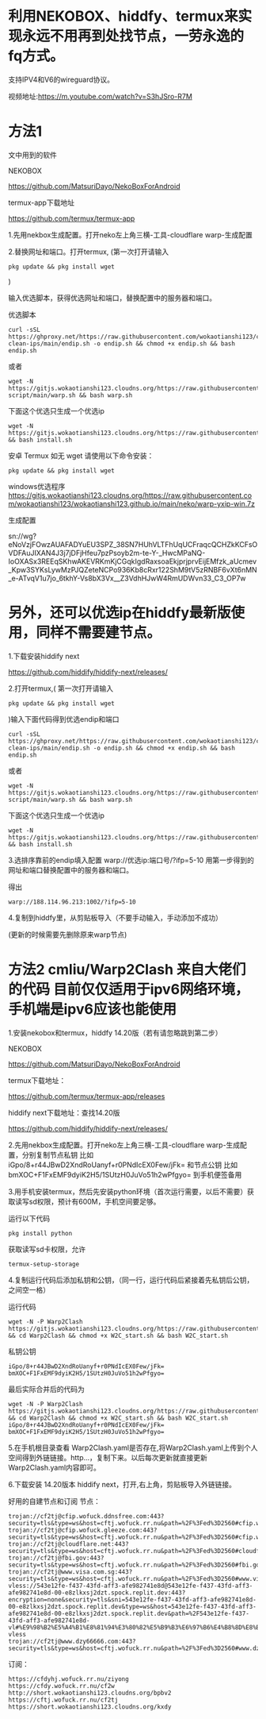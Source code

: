 # 利用NEKOBOX、hiddfy、termux来实现永远不用再到处找节点，一劳永逸的fq方式。 

支持IPV4和V6的wireguard协议。 




视频地址:https://m.youtube.com/watch?v=S3hJSro-R7M


# 方法1

文中用到的软件 

NEKOBOX 

https://github.com/MatsuriDayo/NekoBoxForAndroid

termux-app下载地址
 
https://github.com/termux/termux-app 

1.先用nekbox生成配置。打开neko左上角三横-工具-cloudflare warp-生成配置

2.替换网址和端口。打开termux,
(第一次打开请输入
``` 
pkg update && pkg install wget 
``` 
)

输入优选脚本，获得优选网址和端口，替换配置中的服务器和端口。



优选脚本
``` 
curl -sSL https://ghproxy.net/https://raw.githubusercontent.com/wokaotianshi123/cf-clean-ips/main/endip.sh -o endip.sh && chmod +x endip.sh && bash endip.sh
```
或者
``` 
wget -N https://gitjs.wokaotianshi123.cloudns.org/https://raw.githubusercontent.com/wokaotianshi123/warp-script/main/warp.sh && bash warp.sh 
```
下面这个优选只生成一个优选ip
``` 
wget -N https://gitjs.wokaotianshi123.cloudns.org/https://raw.githubusercontent.com/wokaotianshi123/warp/main/endip/install.sh && bash install.sh

``` 
安卓 Termux 如无 wget 请使用以下命令安装：
``` 
pkg update && pkg install wget
``` 

windows优选程序 https://gitjs.wokaotianshi123.cloudns.org/https://raw.githubusercontent.com/wokaotianshi123/wokaotianshi123.github.io/main/neko/warp-yxip-win.7z

生成配置

sn://wg?eNoVzjFOwzAUAFADYuEU3SPZ_38SN7HUhVLTFhUqUCFraqcQCHZkKCFsOVDFAuJIXAN4J3j7jDFjHfeu7pzPsoyb2m-te-Y-_HwcMPaNQ-IoOXASx3REEqSKhwAKEVRKmKjCGqkIgdRaxsoaEkjprjprvEijEMfzk_aUcmev_Kpw3SYKsLywMzPJQZeteNCPo936Kb8cRxr122ShM9tV5zRNBF6vXt6nMN_e-ATvqV1u7jo_6tkhY-Vs8bX3Vx__Z3VdhHJwW4RmUDWvn33_C3_OP7w


# 另外，还可以优选ip在hiddfy最新版使用，同样不需要建节点。

1.下载安装hiddify next

https://github.com/hiddify/hiddify-next/releases/


2.打开termux,(
第一次打开请输入
```
pkg update && pkg install wget 
```
)输入下面代码得到优选endip和端口
``` 
curl -sSL https://ghproxy.net/https://raw.githubusercontent.com/wokaotianshi123/cf-clean-ips/main/endip.sh -o endip.sh && chmod +x endip.sh && bash endip.sh
```
或者
``` 
wget -N https://gitjs.wokaotianshi123.cloudns.org/https://raw.githubusercontent.com/wokaotianshi123/warp-script/main/warp.sh && bash warp.sh 
```
下面这个优选只生成一个优选ip
``` 
wget -N https://gitjs.wokaotianshi123.cloudns.org/https://raw.githubusercontent.com/wokaotianshi123/warp/main/endip/install.sh && bash install.sh

``` 
3.选排序靠前的endip填入配置 warp://优选ip:端口号/?ifp=5-10 用第一步得到的网址和端口替换配置中的服务器和端口。

得出
```
warp://188.114.96.213:1002/?ifp=5-10
```

4.复制到hiddfy里，从剪贴板导入（不要手动输入，手动添加不成功）

(更新的时候需要先删除原来warp节点)



# 方法2 cmliu/Warp2Clash 来自大佬们的代码 目前仅仅适用于ipv6网络环境，手机端是ipv6应该也能使用

1.安装nekobox和termux，hiddfy 14.20版（若有请忽略跳到第二步）

NEKOBOX 
 
https://github.com/MatsuriDayo/NekoBoxForAndroid

termux下载地址：

https://github.com/termux/termux-app/releases

hiddify next下载地址：查找14.20版

https://github.com/hiddify/hiddify-next/releases/


2.先用nekbox生成配置。打开neko左上角三横-工具-cloudflare warp-生成配置，分别复制节点私钥 比如iGpo/8+r44JBwD2XndRoUanyf+r0PNdIcEX0Few/jFk= 和节点公钥 比如 bmXOC+F1FxEMF9dyiK2H5/1SUtzH0JuVo51h2wPfgyo= 到手机便签备用

3.用手机安装termux，然后先安装python环境（首次运行需要，以后不需要）获取读写sd权限，预计有600M，手机空间要足够。

运行以下代码
``` 
pkg install python
```
获取读写sd卡权限，允许
``` 
termux-setup-storage
``` 
4.复制运行代码后添加私钥和公钥，（同一行，运行代码后紧接着先私钥后公钥，之间空一格）

运行代码

``` 
wget -N -P Warp2Clash https://gitjs.wokaotianshi123.cloudns.org/https://raw.githubusercontent.com/wokaotianshi123/Warp2Clash/main/W2C_start.sh && cd Warp2Clash && chmod +x W2C_start.sh && bash W2C_start.sh  
``` 
私钥公钥
``` 
iGpo/8+r44JBwD2XndRoUanyf+r0PNdIcEX0Few/jFk= bmXOC+F1FxEMF9dyiK2H5/1SUtzH0JuVo51h2wPfgyo=
``` 

最后实际合并后的代码为
``` 
wget -N -P Warp2Clash https://gitjs.wokaotianshi123.cloudns.org/https://raw.githubusercontent.com/wokaotianshi123/Warp2Clash/main/W2C_start.sh && cd Warp2Clash && chmod +x W2C_start.sh && bash W2C_start.sh iGpo/8+r44JBwD2XndRoUanyf+r0PNdIcEX0Few/jFk= bmXOC+F1FxEMF9dyiK2H5/1SUtzH0JuVo51h2wPfgyo=
``` 

5.在手机根目录查看 Warp2Clash.yaml是否存在,将Warp2Clash.yaml上传到个人空间得到外链链接。http...，复制下来。以后每次更新就直接更新Warp2Clash.yaml内容即可。

6.下载安装 14.20版本 hiddify next，打开,右上角，剪贴板导入外链链接。

好用的自建节点和订阅
节点：
```
trojan://cf2tj@cfip.wofuck.ddnsfree.com:443?security=tls&type=ws&host=cftj.wofuck.rr.nu&path=%2F%3Fed%3D2560#cfip.wofuck.ddnsfree.com%20%E6%89%93%E5%BC%80https%3A%2F%2Fscanner.github1.cloud%2F%E7%AD%9B%E9%80%89443%E7%AB%AF%E5%8F%A3ip
trojan://cf2tj@cfip.wofuck.gleeze.com:443?security=tls&type=ws&host=cftj.wofuck.rr.nu&path=%2F%3Fed%3D2560#cfip.wofuck.gleeze.com%20%E6%89%93%E5%BC%80https%3A%2F%2Fscanner.github1.cloud%2F%E7%AD%9B%E9%80%89443%E7%AB%AF%E5%8F%A3ip
trojan://cf2tj@cloudflare.net:443?security=tls&type=ws&host=cftj.wofuck.rr.nu&path=%2F%3Fed%3D2560#cloudflare.net
trojan://cf2tj@fbi.gov:443?security=tls&type=ws&host=cftj.wofuck.rr.nu&path=%2F%3Fed%3D2560#fbi.gov
trojan://cf2tj@www.visa.com.sg:443?security=tls&type=ws&host=cftj.wofuck.rr.nu&path=%2F%3Fed%3D2560#www.visa.com.sg
vless://543e12fe-f437-43fd-aff3-afe982741e8d@543e12fe-f437-43fd-aff3-afe982741e8d-00-e8zlkxsj2dzt.spock.replit.dev:443?encryption=none&security=tls&sni=543e12fe-f437-43fd-aff3-afe982741e8d-00-e8zlkxsj2dzt.spock.replit.dev&type=ws&host=543e12fe-f437-43fd-aff3-afe982741e8d-00-e8zlkxsj2dzt.spock.replit.dev&path=%2F543e12fe-f437-43fd-aff3-afe982741e8d-vl#%E9%98%B2%E5%A4%B1%E8%81%94%E3%80%82%E5%B9%B3%E6%97%B6%E4%B8%8D%E8%BF%90%E8%A1%8C%E3%80%82%E4%BD%BF%E7%94%A8%E6%97%B6%E6%89%93%E5%BC%80replit%EF%BC%8C%E7%99%BB%E5%BD%95529442986%40qq.com%208606....%E6%89%BE%E5%88%B0newyear20202%2C%E8%BF%90%E8%A1%8Crun%20replit-vless
trojan://cf2tj@www.dzy66666.com:443?security=tls&type=ws&host=cftj.wofuck.rr.nu&path=%2F%3Fed%3D2560#www.dzy66666.com
```
订阅：
```
https://cfdyhj.wofuck.rr.nu/ziyong
https://cfdy.wofuck.rr.nu/cf2w
http://short.wokaotianshi123.cloudns.org/bpbv2
https://cftj.wofuck.rr.nu/cf2tj
https://short.wokaotianshi123.cloudns.org/kxdy
```
